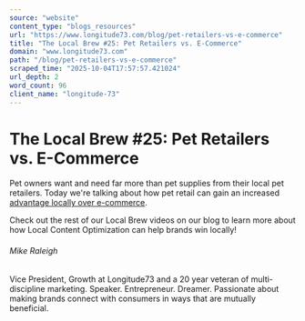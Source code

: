 ```yaml
---
source: "website"
content_type: "blogs_resources"
url: "https://www.longitude73.com/blog/pet-retailers-vs-e-commerce"
title: "The Local Brew #25: Pet Retailers vs. E-Commerce"
domain: "www.longitude73.com"
path: "/blog/pet-retailers-vs-e-commerce"
scraped_time: "2025-10-04T17:57:57.421024"
url_depth: 2
word_count: 96
client_name: "longitude-73"
---
```


# The Local Brew #25: Pet Retailers vs. E-Commerce

Pet owners want and need far more than pet supplies from their local pet retailers. Today we're talking about how pet retail can gain an increased [advantage locally over e-commerce](/blog/the-local-brew-4-amazon-proofing-your-brand).

Check out the rest of our Local Brew videos on our blog to learn more about how Local Content Optimization can help brands win locally!  

###### Mike Raleigh

Vice President, Growth at Longitude73 and a 20 year veteran of multi-discipline marketing. Speaker. Entrepreneur. Dreamer. Passionate about making brands connect with consumers in ways that are mutually beneficial.